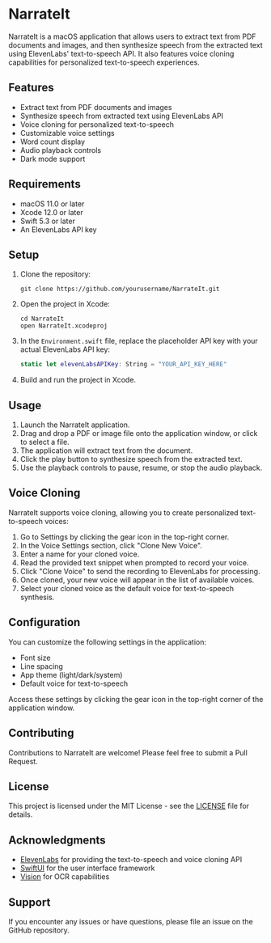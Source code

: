 # NarrateIt

NarrateIt is a macOS application that allows users to extract text from PDF documents and images, and then synthesize speech from the extracted text using ElevenLabs' text-to-speech API. It also features voice cloning capabilities for personalized text-to-speech experiences.

## Features

- Extract text from PDF documents and images
- Synthesize speech from extracted text using ElevenLabs API
- Voice cloning for personalized text-to-speech
- Customizable voice settings
- Word count display
- Audio playback controls
- Dark mode support

## Requirements

- macOS 11.0 or later
- Xcode 12.0 or later
- Swift 5.3 or later
- An ElevenLabs API key

## Setup

1. Clone the repository:
   ```
   git clone https://github.com/yourusername/NarrateIt.git
   ```

2. Open the project in Xcode:
   ```
   cd NarrateIt
   open NarrateIt.xcodeproj
   ```

3. In the `Environment.swift` file, replace the placeholder API key with your actual ElevenLabs API key:
   ```swift
   static let elevenLabsAPIKey: String = "YOUR_API_KEY_HERE"
   ```

4. Build and run the project in Xcode.

## Usage

1. Launch the NarrateIt application.
2. Drag and drop a PDF or image file onto the application window, or click to select a file.
3. The application will extract text from the document.
4. Click the play button to synthesize speech from the extracted text.
5. Use the playback controls to pause, resume, or stop the audio playback.

## Voice Cloning

NarrateIt supports voice cloning, allowing you to create personalized text-to-speech voices:

1. Go to Settings by clicking the gear icon in the top-right corner.
2. In the Voice Settings section, click "Clone New Voice".
3. Enter a name for your cloned voice.
4. Read the provided text snippet when prompted to record your voice.
5. Click "Clone Voice" to send the recording to ElevenLabs for processing.
6. Once cloned, your new voice will appear in the list of available voices.
7. Select your cloned voice as the default voice for text-to-speech synthesis.

## Configuration

You can customize the following settings in the application:

- Font size
- Line spacing
- App theme (light/dark/system)
- Default voice for text-to-speech

Access these settings by clicking the gear icon in the top-right corner of the application window.

## Contributing

Contributions to NarrateIt are welcome! Please feel free to submit a Pull Request.

## License

This project is licensed under the MIT License - see the [LICENSE](LICENSE) file for details.

## Acknowledgments

- [ElevenLabs](https://elevenlabs.io/) for providing the text-to-speech and voice cloning API
- [SwiftUI](https://developer.apple.com/xcode/swiftui/) for the user interface framework
- [Vision](https://developer.apple.com/documentation/vision) for OCR capabilities

## Support

If you encounter any issues or have questions, please file an issue on the GitHub repository.